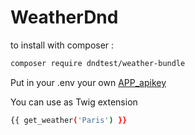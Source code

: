 # WeatherDnd

to install with composer :

```bash
composer require dndtest/weather-bundle
```

Put in your .env your own [APP_apikey]( https://openweathermap.org)

You can use as Twig extension

```bash
{{ get_weather('Paris') }}
```

